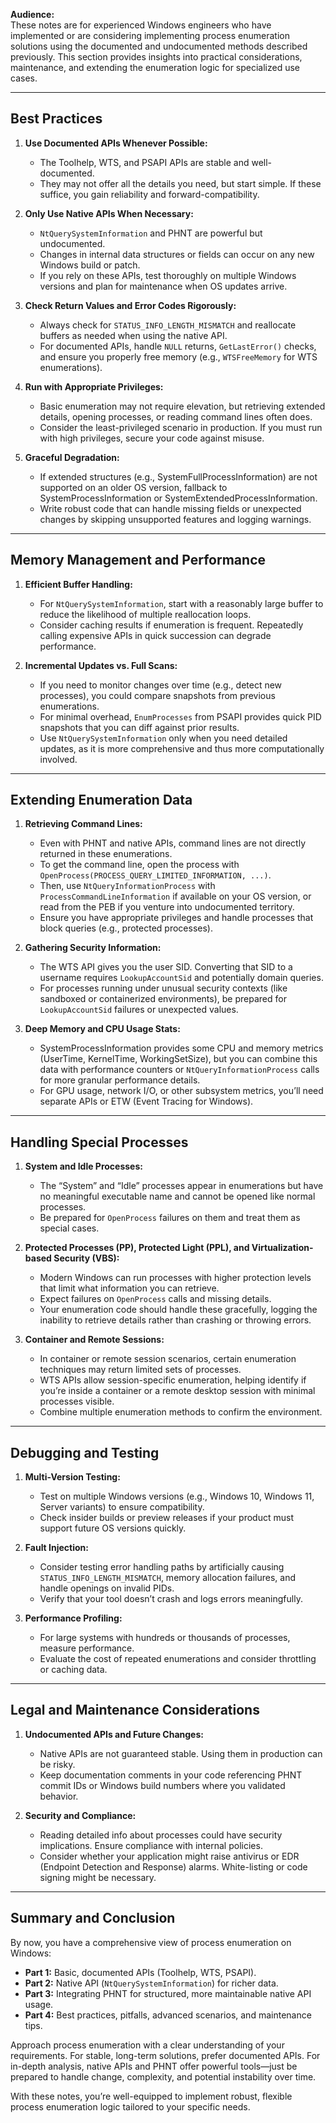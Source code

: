 **Audience:**  
These notes are for experienced Windows engineers who have implemented or are considering implementing process enumeration solutions using the documented and undocumented methods described previously. This section provides insights into practical considerations, maintenance, and extending the enumeration logic for specialized use cases.

---

## Best Practices

1. **Use Documented APIs Whenever Possible:**
   - The Toolhelp, WTS, and PSAPI APIs are stable and well-documented.
   - They may not offer all the details you need, but start simple. If these suffice, you gain reliability and forward-compatibility.

2. **Only Use Native APIs When Necessary:**
   - `NtQuerySystemInformation` and PHNT are powerful but undocumented.
   - Changes in internal data structures or fields can occur on any new Windows build or patch.
   - If you rely on these APIs, test thoroughly on multiple Windows versions and plan for maintenance when OS updates arrive.

3. **Check Return Values and Error Codes Rigorously:**
   - Always check for `STATUS_INFO_LENGTH_MISMATCH` and reallocate buffers as needed when using the native API.
   - For documented APIs, handle `NULL` returns, `GetLastError()` checks, and ensure you properly free memory (e.g., `WTSFreeMemory` for WTS enumerations).

4. **Run with Appropriate Privileges:**
   - Basic enumeration may not require elevation, but retrieving extended details, opening processes, or reading command lines often does.
   - Consider the least-privileged scenario in production. If you must run with high privileges, secure your code against misuse.

5. **Graceful Degradation:**
   - If extended structures (e.g., SystemFullProcessInformation) are not supported on an older OS version, fallback to SystemProcessInformation or SystemExtendedProcessInformation.
   - Write robust code that can handle missing fields or unexpected changes by skipping unsupported features and logging warnings.

---

## Memory Management and Performance

1. **Efficient Buffer Handling:**
   - For `NtQuerySystemInformation`, start with a reasonably large buffer to reduce the likelihood of multiple reallocation loops.
   - Consider caching results if enumeration is frequent. Repeatedly calling expensive APIs in quick succession can degrade performance.

2. **Incremental Updates vs. Full Scans:**
   - If you need to monitor changes over time (e.g., detect new processes), you could compare snapshots from previous enumerations.
   - For minimal overhead, `EnumProcesses` from PSAPI provides quick PID snapshots that you can diff against prior results.
   - Use `NtQuerySystemInformation` only when you need detailed updates, as it is more comprehensive and thus more computationally involved.

---

## Extending Enumeration Data

1. **Retrieving Command Lines:**
   - Even with PHNT and native APIs, command lines are not directly returned in these enumerations.
   - To get the command line, open the process with `OpenProcess(PROCESS_QUERY_LIMITED_INFORMATION, ...)`.
   - Then, use `NtQueryInformationProcess` with `ProcessCommandLineInformation` if available on your OS version, or read from the PEB if you venture into undocumented territory.
   - Ensure you have appropriate privileges and handle processes that block queries (e.g., protected processes).

2. **Gathering Security Information:**
   - The WTS API gives you the user SID. Converting that SID to a username requires `LookupAccountSid` and potentially domain queries.
   - For processes running under unusual security contexts (like sandboxed or containerized environments), be prepared for `LookupAccountSid` failures or unexpected values.

3. **Deep Memory and CPU Usage Stats:**
   - SystemProcessInformation provides some CPU and memory metrics (UserTime, KernelTime, WorkingSetSize), but you can combine this data with performance counters or `NtQueryInformationProcess` calls for more granular performance details.
   - For GPU usage, network I/O, or other subsystem metrics, you’ll need separate APIs or ETW (Event Tracing for Windows).

---

## Handling Special Processes

1. **System and Idle Processes:**
   - The “System” and “Idle” processes appear in enumerations but have no meaningful executable name and cannot be opened like normal processes.
   - Be prepared for `OpenProcess` failures on them and treat them as special cases.

2. **Protected Processes (PP), Protected Light (PPL), and Virtualization-based Security (VBS):**
   - Modern Windows can run processes with higher protection levels that limit what information you can retrieve.
   - Expect failures on `OpenProcess` calls and missing details.
   - Your enumeration code should handle these gracefully, logging the inability to retrieve details rather than crashing or throwing errors.

3. **Container and Remote Sessions:**
   - In container or remote session scenarios, certain enumeration techniques may return limited sets of processes.
   - WTS APIs allow session-specific enumeration, helping identify if you’re inside a container or a remote desktop session with minimal processes visible.
   - Combine multiple enumeration methods to confirm the environment.

---

## Debugging and Testing

1. **Multi-Version Testing:**
   - Test on multiple Windows versions (e.g., Windows 10, Windows 11, Server variants) to ensure compatibility.
   - Check insider builds or preview releases if your product must support future OS versions quickly.

2. **Fault Injection:**
   - Consider testing error handling paths by artificially causing `STATUS_INFO_LENGTH_MISMATCH`, memory allocation failures, and handle openings on invalid PIDs.
   - Verify that your tool doesn’t crash and logs errors meaningfully.

3. **Performance Profiling:**
   - For large systems with hundreds or thousands of processes, measure performance.
   - Evaluate the cost of repeated enumerations and consider throttling or caching data.

---

## Legal and Maintenance Considerations

1. **Undocumented APIs and Future Changes:**
   - Native APIs are not guaranteed stable. Using them in production can be risky.
   - Keep documentation comments in your code referencing PHNT commit IDs or Windows build numbers where you validated behavior.

2. **Security and Compliance:**
   - Reading detailed info about processes could have security implications. Ensure compliance with internal policies.
   - Consider whether your application might raise antivirus or EDR (Endpoint Detection and Response) alarms. White-listing or code signing might be necessary.

---

## Summary and Conclusion

By now, you have a comprehensive view of process enumeration on Windows:

- **Part 1:** Basic, documented APIs (Toolhelp, WTS, PSAPI).
- **Part 2:** Native API (`NtQuerySystemInformation`) for richer data.
- **Part 3:** Integrating PHNT for structured, more maintainable native API usage.
- **Part 4:** Best practices, pitfalls, advanced scenarios, and maintenance tips.

Approach process enumeration with a clear understanding of your requirements. For stable, long-term solutions, prefer documented APIs. For in-depth analysis, native APIs and PHNT offer powerful tools—just be prepared to handle change, complexity, and potential instability over time.

With these notes, you’re well-equipped to implement robust, flexible process enumeration logic tailored to your specific needs.
```